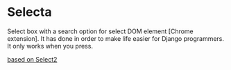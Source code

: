 # Selecta

Select box with a search option for select DOM element [Chrome extension].
It has done in order to make life easier for Django programmers.
It only works when you press.

[based on Select2](https://github.com/select2/select2)
